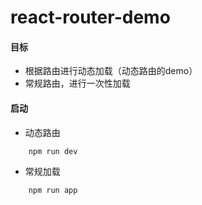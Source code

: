 # react-router-demo
#### 目标
- 根据路由进行动态加载（动态路由的demo）
- 常规路由，进行一次性加载

#### 启动
- 动态路由
```
    npm run dev
```
- 常规加载
``` 
    npm run app
```
